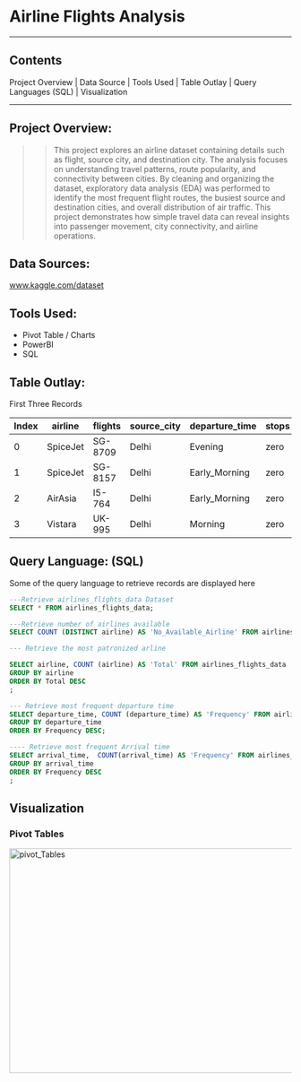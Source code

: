 # Airline Flights Analysis

---
## Contents
Project Overview | Data Source | Tools Used | Table Outlay | Query Languages (SQL) | Visualization

---
## Project Overview:
>> This project explores an airline dataset containing details such as flight, source city, and destination city. The analysis focuses on understanding travel patterns, route popularity, and connectivity between cities. By cleaning and organizing the dataset, exploratory data analysis (EDA) was performed to identify the most frequent flight routes, the busiest source and destination cities, and overall distribution of air traffic. This project demonstrates how simple travel data can reveal insights into passenger movement, city connectivity, and airline operations.

## Data Sources:
www.kaggle.com/dataset

## Tools Used:
+ Pivot Table / Charts
+ PowerBI
+ SQL

## Table Outlay:
First Three Records


| Index | airline | flights | source_city | departure_time | stops | arrival_time | destination_city | class | duration | days_left | price |
|-----|-----|-----|------|-----|-----|-----|------|-----|-----|------|-----|          
| 0 |	SpiceJet | SG-8709 |	Delhi |	Evening	| zero	| Night	| Mumbai | Economy	| 2.17	| 1 |	5953 |
| 1 | SpiceJet | SG-8157 |	Delhi |	Early_Morning |	zero |	Morning |	Mumbai | Economy |	2.33 |	1 |	5953 |
| 2 |	AirAsia |	I5-764 |	Delhi |	Early_Morning |	zero |	Early_Morning | Mumbai |	Economy |	2.17 |	1  |	5956 |
| 3 |	Vistara |	UK-995 |	Delhi |	Morning |	zero |	Afternoon | Mumbai |	Economy |	2.25 |	1 |	5955 |

## Query Language: (SQL)
Some of the query language to retrieve records are displayed here
```SQL
---Retrieve airlines_flights_data Dataset
SELECT * FROM airlines_flights_data;

```
```SQL
---Retrieve number of airlines available
SELECT COUNT (DISTINCT airline) AS 'No_Available_Airline' FROM airlines_flights_data;

```
```SQL
--- Retrieve the most patronized arline

SELECT airline, COUNT (airline) AS 'Total' FROM airlines_flights_data
GROUP BY airline
ORDER BY Total DESC
;

```
```SQL
--- Retrieve most frequent departure time
SELECT departure_time, COUNT (departure_time) AS 'Frequency' FROM airlines_flights_data
GROUP BY departure_time
ORDER BY Frequency DESC;

```
```SQL
---- Retrieve most frequent Arrival time 
SELECT arrival_time,  COUNT(arrival_time) AS 'Frequency' FROM airlines_flights_data
GROUP BY arrival_time
ORDER BY Frequency DESC
; 

```
## Visualization
### Pivot Tables
<img width="860" height="401" alt="pivot_Tables" src="https://github.com/user-attachments/assets/4bdda40c-4c3a-40f5-aa7e-84f56fd90235" />


